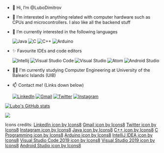 - 👋 Hi, I’m @LuboDimitrov <!--![Verified][1.6]-->
- 👀 I’m interested in anything related with computer hardware such as CPUs and microcontrollers. I also like all the backend stuff
- 🌱 I’m currently interested in the following languages

     ![Java][1.7] ![C][1.8] ![C++][1.9] ![Arduino][2.0]
- ✨ Favourite IDEs and code editors

    ![Intellij][2.1] ![Visual Studio Code][2.2] ![Visual Studio][2.3]  ![Atom][2.5]  ![Android Studio][2.6]
- 👩‍🎓 I'm currently studying Computer Engineering at University of the Balearic Islands (UIB) <!-- ![UIB][2.4] -->
- 📫 Contact me! (Links down below)


     [![LinkedIn][1.2]][1] [![Gmail][1.3]][2] [![Twitter][1.4]][3] [![Instagram][1.5]][4] 

[1.2]: https://img.icons8.com/color/48/000000/linkedin.png
[1.3]: https://img.icons8.com/fluency/48/000000/gmail-new.png
[1.4]: https://img.icons8.com/color/48/000000/twitter--v2.png
[1.5]: https://img.icons8.com/fluency/48/000000/instagram-new.png
[1.6]: https://img.icons8.com/color/24/000000/instagram-verification-badge.png
[1.7]: https://img.icons8.com/nolan/48/java-coffee-cup-logo.png
[1.8]: https://img.icons8.com/color/48/000000/c-programming.png
[1.9]: https://img.icons8.com/color/48/000000/c-plus-plus-logo.png
[2.0]: https://img.icons8.com/color/48/000000/arduino.png
[2.1]: https://img.icons8.com/color/48/000000/intellij-idea.png
[2.2]: https://img.icons8.com/color/48/000000/visual-studio-code-2019.png
[2.3]: https://img.icons8.com/fluency/48/000000/visual-studio-2019.png
[2.4]: https://i.ibb.co/m6WFD76/338730-logo-uib-vertical-color-transparente-1.png
[2.5]: https://i.ibb.co/P4JKZsc/atom-logo-vector.png
[2.6]: https://img.icons8.com/fluency/48/000000/android-studio--v2.png



[1]: https://www.linkedin.com/in/lyubomir-dimitrov-88a11a176/
[2]: https://mail.google.com/mail/?view=cm&source=mailto&to=lubodimitrov500@gmail.com
[3]: https://twitter.com/Luubo10
[4]: https://www.instagram.com/lubo_7/

[![Lubo's GitHub stats](https://github-readme-stats.vercel.app/api?username=LuboDimitrov&show_icons=true&theme=radical)](https://github.com/anuraghazra/github-readme-stats)

<img align="center" src="https://github-readme-stats.vercel.app/api/top-langs/?username=LuboDimitrov&exclude_repo=PracticaAprenentatgeAutomatic&theme=radical" />

Icons credits: 
<a href="https://icons8.com/icon/13930/linkedin">LinkedIn icon by Icons8</a>
<a href="https://icons8.com/icon/P7UIlhbpWzZm/gmail">Gmail icon by Icons8</a>
<a href="https://icons8.com/icon/xWVjuc9hryql/twitter">Twitter icon by Icons8</a>
<a href="https://icons8.com/icon/Xy10Jcu1L2Su/instagram">Instagram icon by Icons8</a>
<a href="https://icons8.com/icon/FRRACRKRsw2s/java">Java icon by Icons8</a>
<a href="https://icons8.com/icon/40669/c++">C++ icon by Icons8</a>
<a href="https://icons8.com/icon/40670/c-programming">C Programming icon by Icons8</a>
<a href="https://icons8.com/icon/13444/arduino">Arduino icon by Icons8</a>
<a href="https://icons8.com/icon/61466/intellij-idea">IntelliJ IDEA icon by Icons8</a>
<a href="https://icons8.com/icon/9OGIyU8hrxW5/visual-studio-code-2019">Visual Studio Code 2019 icon by Icons8</a>
<a href="https://icons8.com/icon/ezj3zaVtImPg/visual-studio-2019">Visual Studio 2019 icon by Icons8</a>
<a href="https://icons8.com/icon/1LAX3PYMg2iA/android-studio">Android Studio icon by Icons8</a>


<!---
LuboDimitrov/LuboDimitrov is a ✨ special ✨ repository because its `README.md` (this file) appears on your GitHub profile.
You can click the Preview link to take a look at your changes.
--->
